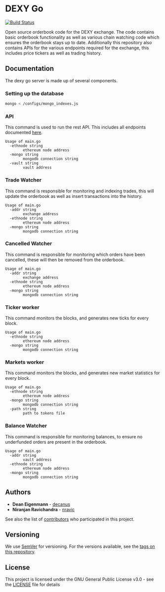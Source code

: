 # DEXY Go

[![Build Status](https://travis-ci.com/DexyProject/dexy-go.svg?token=SGE7GHsjEHmsR4VosLJx&branch=development)](https://travis-ci.com/DexyProject/dexy-go)

Open source orderbook code for the DEXY exchange. The code contains basic orderbook functionality as well as various chain watching code which ensures the orderbook stays up to date. Additionally this repository also contains APIs for the various endpoints required for the exchange, this includes price tickers as well as trading history.

## Documentation

The dexy go server is made up of several components.

### Setting up the database

```bash
mongo < /configs/mongo_indexes.js

````

### API

This command is used to run the rest API. This includes all endpoints documented [here](docs).

```
Usage of main.go
  -ethnode string
    	ethereum node address
  -mongo string
    	mongodb connection string
  -vault string
    	vault address
```

### Trade Watcher

This command is responsible for monitoring and indexing trades, this will update the orderbook as well as insert transactions into the history.

```
Usage of main.go
  -addr string
    	exchange address
  -ethnode string
    	ethereum node address
  -mongo string
    	mongodb connection string
```

### Cancelled Watcher

This command is responsible for monitoring which orders have been cancelled, these will then be removed from the orderbook.

```
Usage of main.go
  -addr string
    	exchange address
  -ethnode string
    	ethereum node address
  -mongo string
    	mongodb connection string
```

### Ticker worker

This command monitors the blocks, and generates new ticks for every block.

```
Usage of main.go
  -ethnode string
    	ethereum node address
  -mongo string
    	mongodb connection string
```

### Markets worker

This command monitors the blocks, and generates new market statistics for every block.

```
Usage of main.go
  -ethnode string
    	ethereum node address
  -mongo string
    	mongodb connection string
  -path string
    	path to tokens file
```

### Balance Watcher

This command is responsible for monitoring balances, to ensure no underfunded orders are present in the orderbook.

```
Usage of main.go
  -addr string
    	vault address
  -ethnode string
    	ethereum node address
  -mongo string
    	mongodb connection string
```

## Authors

* **Dean Eigenmann** - [decanus](https://github.com/decanus)
* **Niranjan Ravichandra** - [nravic](https://github.com/nravic)

See also the list of [contributors](https://github.com/DexyProject/dexy-go/contributors) who participated in this project.

## Versioning

We use [SemVer](http://semver.org/) for versioning. For the versions available, see the [tags on this repository](https://github.com/DexyProject/dexy-go/tags).

## License

This project is licensed under the GNU General Public License v3.0 - see the [LICENSE](LICENSE) file for details
